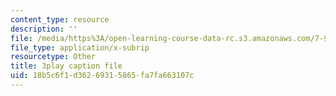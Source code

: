 ```yaml
---
content_type: resource
description: ''
file: /media/https%3A/open-learning-course-data-rc.s3.amazonaws.com/7-91j-foundations-of-computational-and-systems-biology-spring-2014/18b5c6f1d36269315865fa7fa663107c_P3ORBMon8aw.srt
file_type: application/x-subrip
resourcetype: Other
title: 3play caption file
uid: 18b5c6f1-d362-6931-5865-fa7fa663107c
---
```

